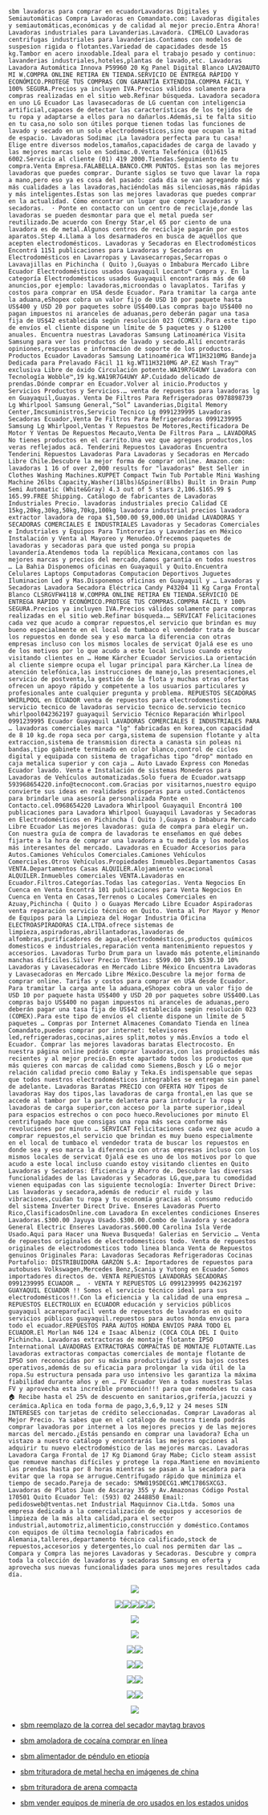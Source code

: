 
```
sbm lavadoras para comprar en ecuadorLavadoras Digitales y Semiautomáticas Compra Lavadoras en Comandato.com: Lavadoras digitales y semiautomáticas,económicas y de calidad al mejor precio.Entra Ahora! Lavadoras industriales para Lavanderias.Lavadora. CIMELCO Lavadoras centrifugas industriales para lavanderias.Contamos con modelos de suspesion rigida o flotantes.Variedad de capacidades desde 15 kg.Tambor en acero inxodable.Ideal para el trabajo pesado y continuo: lavanderias industriales,hoteles,plantas de lavado,etc. Lavadoras Lavadora Automática Innova P59960 20 Kg Panel Digital Blanco LAV20AUTO MI W.COMPRA ONLINE RETIRA EN TIENDA.SERVICIO DE ENTREGA RÁPIDO Y ECONÓMICO.PROTEGE TUS COMPRAS CON GARANTÍA EXTENDIDA.COMPRA FÁCIL Y 100% SEGURA.Precios ya incluyen IVA.Precios válidos solamente para compras realizadas en el sitio web.Refinar búsqueda. Lavadora secadora en uno LG Ecuador Las lavasecadoras de LG cuentan con inteligencia artificial,capaces de detectar las características de los tejidos de tu ropa y adaptarse a ellos para no dañarlos.Además,si te falta sitio en tu casa,no solo son útiles porque tienen todas las funciones de lavado y secado en un solo electrodomésticos,sino que ocupan la mitad de espacio. Lavadoras Sodimac ¡La lavadora perfecta para tu casa! Elige entre diversos modelos,tamaños,capacidades de carga de lavado y las mejores marcas solo en Sodimac.0.Venta Telefónica (01)615 6002.Servicio al cliente (01) 419 2000.Tiendas.Seguimiento de tu compra.Venta Empresa.FALABELLA.BANCO.CMR PUNTOS. Estas son las mejores lavadoras que puedes comprar. Durante siglos se tuvo que lavar la ropa a mano,pero eso ya es cosa del pasado: cada día se van agregando más y más cualidades a las lavadoras,haciéndolas más silenciosas,más rápidas y más inteligentes.Estas son las mejores lavadoras que puedes comprar en la actualidad. Cómo encontrar un lugar que compre lavadoras y secadoras.  · Ponte en contacto con un centro de reciclaje,donde las lavadoras se pueden desmontar para que el metal pueda ser reutilizado.De acuerdo con Energy Star,el 65 por ciento de una lavadora es de metal.Algunos centros de reciclaje pagarán por estos aparatos.Step 4.Llama a los desarmaderos en busca de aquéllos que acepten electrodomésticos. Lavadoras y Secadoras en Electrodomésticos Encontrá 1151 publicaciones para Lavadoras y Secadoras en Electrodomésticos en Lavarropas y Lavasecarropas,Secarropas o Lavavajillas en Pichincha ( Quito ),Guayas o Imbabura Mercado Libre Ecuador Electrodomésticos usados Guayaquil Locanto™ Compra y. En la categoría Electrodomésticos usados Guayaquil encontrarás más de 60 anuncios,por ejemplo: lavadoras,microondas o lavaplatos. Tarifas y costos para comprar en USA desde Ecuador. Para tramitar la carga ante la aduana,eShopex cobra un valor fijo de USD 10 por paquete hasta US$400 y USD 20 por paquetes sobre US$400.Las compras bajo US$400 no pagan impuestos ni aranceles de aduanas,pero deberán pagar una tasa fija de US$42 establecida según resolución 023 (COMEX).Para este tipo de envíos el cliente dispone un límite de 5 paquetes y o $1200 anuales. Encuentra nuestras Lavadoras Samsung Latinoamérica Visita Samsung para ver los productos de lavado y secado.Allí encontrarás opiniones,respuestas e información de soporte de los productos. Productos Ecuador Lavadoras Samsung Latinoamérica WT11H3210MG Bandeja Dedicada para Prelavado Fácil 11 kg.WT11H3210MG AP.EZ Wash Tray™ exclusiva Libre de óxido Circulación potente.WA19R7G4UWY Lavadora con Tecnología Wobble™,19 kg.WA19R7G4UWY AP.Cuidado delicado de prendas.Dónde comprar en Ecuador.Volver al inicio.Productos y Servicios Productos y Servicios.… venta de repuestos para lavadoras lg en Guayaquil,Guayas. Venta De Filtros Para Refrigeradoras 0978898739 Lg Whirlpool Samsung General,“Sol” Lavanderias,Digital Memory Center,Imcsuministros,Servicio Tecnico Lg 0991239995 Lavadoras Secadoras Ecuador,Venta De Filtros Para Refrigeradoras 0991239995 Samsung Lg Whirlpool,Ventas Y Repuestos De Motores,Rectificadora De Motor Y Ventas De Repuestos Mecauto,Venta De Filtros Para … LAVADORAS No tienes productos en el carrito.Una vez que agregues productos,los veras reflejados acá. Tenderini Repuestos Lavadoras Encuentra Tenderini Repuestos Lavadoras Para Lavadoras y Secadoras en Mercado Libre Chile.Descubre la mejor forma de comprar online. Amazon.com: lavadoras 1 16 of over 2,000 results for "lavadoras" Best Seller in Clothes Washing Machines.KUPPET Compact Twin Tub Portable Mini Washing Machine 26lbs Capacity,Washer(18lbs)&Spiner(8lbs) Built in Drain Pump Semi Automatic (White&Gray) 4.3 out of 5 stars 2,106.$165.99 $ 165.99.FREE Shipping. Catálogo de fabricantes de Lavadoras Industriales Precio. lavadoras industriales precio Calidad CE 15kg,20kg,30kg,50kg,70kg,100kg lavadora industrial precios lavadora extractor lavadora de ropa $1,500.00 $9,000.00 Unidad LAVADORAS Y SECADORAS COMERCIALES E INDUSTRIALES Lavadoras y Secadoras Comerciales e Industriales y Equipos Para Tintorerías y Lavanderías en México Instalación y Venta al Mayoreo y Menudeo.Ofrecemos paquetes de lavadoras y secadoras para que usted ponga su propia lavandería.Atendemos toda la república Mexicana,contamos con las mejores marcas y precios del mercado,damos garantía en todos nuestros … La Bahia Disponemos oficinas en Guayaquil y Quito.Encuentra Celulares Laptops Computadoras Computacion Deportivos Juguetes Iluminacion Led y Mas.Disponemos oficinas en Guayaquil y … Lavadoras y Secadoras Lavadora Secadora Eléctrica Candy P43204 11 Kg Carga Frontal Blanco CLSRGVFW4118 W.COMPRA ONLINE RETIRA EN TIENDA.SERVICIO DE ENTREGA RÁPIDO Y ECONÓMICO.PROTEGE TUS COMPRAS.COMPRA FÁCIL Y 100% SEGURA.Precios ya incluyen IVA.Precios válidos solamente para compras realizadas en el sitio web.Refinar búsqueda.… SERVICAT Felicitaciones cada vez que acudo a comprar repuestos,el servicio que brindan es muy bueno especialmente en el local de tumbaco el vendedor trata de buscar los repuestos en donde sea y eso marca la diferencia con otras empresas incluso con los mismos locales de servicat Ojalá ese es uno de los motivos por lo que acudo a este local incluso cuando estoy visitando clientes en … Home Kärcher Ecuador Servicios.La orientación al cliente siempre ocupa el lugar principal para Kärcher.La línea de atención telefónica,las instrucciones de manejo,las presentaciones,el servicio de postventa,la gestión de la flota y muchas otras ofertas ofrecen un apoyo rápido y competente a los usuarios particulares y profesionales ante cualquier pregunta y problema. REPUESTOS SECADORAS WHIRLPOOL en ECUADOR venta de repuestos para electrodomesticos servicio tecnico de lavadoras servicio tecnico de.servicio tecnico whirlpool042362197 guayaquil Servicio Técnico Reparación Whirlpool 0991239995 Ecuador Guayaquil LAVADORAS COMERCIALES E INDUSTRIALES PARA … lavadoras comerciales marca "lg" fabricadas en korea,con capacidad de 8 10 kg.de ropa seca por carga,sistema de supension flotante y alta extraccion,sistema de transmision directa a canasta sin poleas ni bandas,tipo gabinete terminado en color blanco,control de ciclos digital y equipada con sistema de tragafichas tipo "drop" montado en caja metalica superior y con caja … Auto Lavado Express con Monedas Ecuador lavado. Venta e Instalación de sistemas Monederos para Lavadoras de Vehículos automatizadas.Solo fuera de Ecuador.watsapp 593968654220.info@tecnocont.com.Gracias por visitarnos,nuestro equipo convierte sus ideas en realidades prósperas para usted.Contáctenos para brindarle una asesoría personalizada Ponte en Contacto.cel.0968654220 Lavadora Whirlpool Guayaquil Encontrá 100 publicaciones para Lavadora Whirlpool Guayaquil Lavadoras y Secadoras en Electrodomésticos en Pichincha ( Quito ),Guayas o Imbabura Mercado Libre Ecuador Las mejores lavadoras: guía de compra para elegir un. Con nuestra guía de compra de lavadoras te enseñamos en qué debes fijarte a la hora de comprar una lavadora a tu medida y los modelos más interesantes del mercado. Lavadoras en Ecuador Accesorios para Autos.Camiones Vehículos Comerciales.Camiones Vehículos Comerciales.Otros Vehículos.Propiedades Inmuebles.Departamentos Casas VENTA.Departamentos Casas ALQUILER.Alojamiento vacacional ALQUILER.Inmuebles comerciales VENTA.Lavadoras en Ecuador.Filtros.Categorías.Todas las categorías. Venta Negocios En Cuenca en Venta Encontrá 101 publicaciones para Venta Negocios En Cuenca en Venta en Casas,Terrenos o Locales Comerciales en Azuay,Pichincha ( Quito ) o Guayas Mercado Libre Ecuador Aspiradoras venta reparación servicio técnico en Quito. Venta al Por Mayor y Menor de Equipos para la Limpieza del Hogar Industria Oficina ELECTROASPIRADORAS CIA.LTDA.ofrece sistemas de limpieza,aspiradoras,abrillantadoras,lavadoras de alfombras,purificadores de agua,electrodomésticos,productos químicos domesticos e industriales,reparación venta mantenimiento repuestos y accesorios. Lavadoras Turbo Drum para un lavado más potente,eliminando manchas difíciles.Silver Precio TVentas: $599.00 10% $539.10 10% Lavadoras y Lavasecadoras en Mercado Libre México Encuentra Lavadoras y Lavasecadoras en Mercado Libre México.Descubre la mejor forma de comprar online. Tarifas y costos para comprar en USA desde Ecuador. Para tramitar la carga ante la aduana,eShopex cobra un valor fijo de USD 10 por paquete hasta US$400 y USD 20 por paquetes sobre US$400.Las compras bajo US$400 no pagan impuestos ni aranceles de aduanas,pero deberán pagar una tasa fija de US$42 establecida según resolución 023 (COMEX).Para este tipo de envíos el cliente dispone un límite de 5 paquetes … Compras por Internet Almacenes Comandato Tienda en línea Comandato,puedes comprar por internet: televisores led,refrigeradoras,cocinas,aires split,motos y más.Envíos a todo el Ecuador. Comprar las mejores lavadoras baratas Electrocosto. En nuestra página online podrás comprar lavadoras,con las propiedades más recientes y al mejor precio.En este apartado todos los productos que más quieres con marcas de calidad como Siemens,Bosch y LG o mejor relación calidad precio como Balay y Teka.Es indispensable que sepas que todos nuestros electrodomésticos integrables se entregan sin panel de adelante. Lavadoras Baratas PRECIO con OFERTA HOY Tipos de lavadoras Hay dos tipos,las lavadoras de carga frontal,en las que se accede al tambor por la parte delantera para introducir la ropa y lavadoras de carga superior,con acceso por la parte superior,ideal para espacios estrechos o con poco hueco.Revoluciones por minuto El centrifugado hace que consigas una ropa más seca conforme más revoluciones por minuto … SERVICAT Felicitaciones cada vez que acudo a comprar repuestos,el servicio que brindan es muy bueno especialmente en el local de tumbaco el vendedor trata de buscar los repuestos en donde sea y eso marca la diferencia con otras empresas incluso con los mismos locales de servicat Ojalá ese es uno de los motivos por lo que acudo a este local incluso cuando estoy visitando clientes en Quito Lavadoras y Secadoras: Eficiencia y Ahorro de. Descubre las diversas funcionalidades de las Lavadoras y Secadoras LG,que,para tu comodidad vienen equipadas con las siguiente tecnología: Inverter Direct Drive: Las lavadoras y secadora,además de reducir el ruido y las vibraciones,cuidan tu ropa y tu economía gracias al consumo reducido del sistema Inverter Direct Drive. Enseres Lavadoras Puerto Rico,ClasificadosOnline.com Lavadora En excelentes condiciones Enseres Lavadoras.$300.00 Jayuya Usado.$300.00.Combo de lavadora y secadora General Electric Enseres Lavadoras.$600.00 Carolina Isla Verde Usado.Aqui para Hacer una Nueva Busqueda! Galerias en Servicio … Venta de repuestos originales de electrodomesticos todo. Venta de repuestos originales de electrodomesticos todo linea blanca Venta de Repuestos genuinos Originales Para: Lavadoras Secadoras Refrigeradoras Cocinas Portafolio: DISTRIBUIDORA GARZÓN S.A: Importadores de repuestos para autobuses Volkswagen,Mercedes Benz,Scania y Yutong en Ecuador.Somos importadores directos de. VENTA REPUESTOS LAVADORAS SECADORAS 0991239995 ECUADOR …  · VENTA Y REPUESTOS LG 0991239995 042362197 GUAYAQUIL ECUADOR !! Somos el servicio técnico ideal para sus electrodomésticos!!.Con la eficiencia y la calidad de una empresa … REPUESTOS ELECTROLUX en ECUADOR educación y servicios públicos guayaquil acareparofacil venta de repuestos de lavadoras en quito servicios públicos guayaquil.repuestos para autos honda envios para todo el ecuador.REPUESTOS PARA AUTOS HONDA ENVIOS PARA TODO EL ECUADOR.El Morlan N46 124 e Isaac Albeniz (COCA COLA DEL I Quito Pichincha. Lavadoras extractoras de montaje flotante IPSO International LAVADORAS EXTRACTORAS COMPACTAS DE MONTAJE FLOTANTE.Las lavadoras extractoras compactas comerciales de montaje flotante de IPSO son reconocidas por su máxima productividad y sus bajos costes operativos,además de su eficacia para prolongar la vida útil de la ropa.Su estructura pensada para uso intensivo les garantiza la máxima fiabilidad durante años y en … FV Ecuador Ven a todas nuestras Salas FV y aprovecha esta increíble promoción!!! para que remodeles tu casa 🏠 Recibe hasta el 25% de descuento en sanitarios,grifería,jacuzzi y cerámica.Aplica en toda forma de pago,3,6,9,12 y 24 meses SIN INTERESES con tarjetas de crédito seleccionadas. Comprar Lavadoras al Mejor Precio. Ya sabes que en el catálogo de nuestra tienda podrás comprar lavadoras por internet a los mejores precios y de las mejores marcas del mercado.¿Estás pensando en comprar una lavadora? Echa un vistazo a nuestro catálogo y encontrarás las mejores opciones al adquirir tu nuevo electrodoméstico de las mejores marcas. Lavadoras Lavadora Carga Frontal de 17 Kg Diamond Gray Mabe; Ciclo steam assist que remueve manchas difíciles y protege la ropa.Mantiene en movimiento las prendas hasta por 8 horas mientras se pasan a la secadora para evitar que la ropa se arrugue.Centrifugado rápido que minimiza el tiempo de secado.Pareja de secado: SMW819SDECG1.WMC1786SXCG3. Lavadoras de Platos Juan de Ascaray 355 y Av.Amazonas Código Postal 170501 Quito Ecuador Tel: (593) 02 2448850 Email: pedidosweb@tventas.net Industrial Maquinnov Cia.Ltda. Somos una empresa dedicada a la comercialización de equipos y accesorios de limpieza de la más alta calidad,para el sector industrial,automotriz,alimenticio,construcción y doméstico.Contamos con equipos de última tecnología fabricados en Alemania,talleres,departamento técnico calificado,stock de repuestos,accesorios y detergentes,lo cual nos permiten dar las … Compara y Compra las mejores Lavadoras y Secadoras. Descubre y compra toda la colección de lavadoras y secadoras Samsung en oferta y aprovecha sus nuevas funcionalidades para unos mejores resultados cada día. 
```

<div align="center">

<a href="https://es-crusher.shibang-china.com/github&k=sbm+lavadoras+para+comprar+en+ecuador"><img src="https://static.shibang-china.com/es/crusher/logo.jpg"></a>

<a href="https://es-crusher.shibang-china.com/github&k=sbm+lavadoras+para+comprar+en+ecuador"><img src="https://static.shibang-china.com/es/crusher/index.jpg"></a><a href="https://es-crusher.shibang-china.com/material.htmlgithub&k=sbm+lavadoras+para+comprar+en+ecuador"><img src="https://static.shibang-china.com/es/crusher/material.jpg"></a><a href="https://es-crusher.shibang-china.com/application.htmlgithub&k=sbm+lavadoras+para+comprar+en+ecuador"><img src="https://static.shibang-china.com/es/crusher/application.jpg"></a><a href="https://es-crusher.shibang-china.com/aboutus.htmlgithub&k=sbm+lavadoras+para+comprar+en+ecuador"><img src="https://static.shibang-china.com/es/crusher/aboutus.jpg"></a><a href="https://es-crusher.shibang-china.com/contact.htmlgithub&k=sbm+lavadoras+para+comprar+en+ecuador"><img src="https://static.shibang-china.com/es/crusher/contact.jpg"></a>

<a href="https://es-crusher.shibang-china.com/github&k=sbm+lavadoras+para+comprar+en+ecuador"><img src="https://static.shibang-china.com/es/crusher/banner.jpg"></a>

<a href="https://swt.shibang-china.com/github&k=sbm+lavadoras+para+comprar+en+ecuador"><img src="https://static.shibang-china.com/es/crusher/text.jpg"></a>

<a href="https://swt.shibang-china.com/github&k=sbm+lavadoras+para+comprar+en+ecuador"><img src="https://static.shibang-china.com/es/crusher/chat.jpg"></a><a href="https://es-crusher.shibang-china.com/contact.htmlgithub&k=sbm+lavadoras+para+comprar+en+ecuador"><img src="https://static.shibang-china.com/es/crusher/message.jpg"></a>

<a href="https://es-crusher.shibang-china.com/products/pe.htmlgithub&k=sbm+lavadoras+para+comprar+en+ecuador"><img src="https://static.shibang-china.com/es/crusher/pe.jpg"></a><a href="https://es-crusher.shibang-china.com/products/pf.htmlgithub&k=sbm+lavadoras+para+comprar+en+ecuador"><img src="https://static.shibang-china.com/es/crusher/pf.jpg"></a>

<a href="https://es-crusher.shibang-china.com/products/hpt.htmlgithub&k=sbm+lavadoras+para+comprar+en+ecuador"><img src="https://static.shibang-china.com/es/crusher/hpt.jpg"></a><a href="https://es-crusher.shibang-china.com/products/vsi.htmlgithub&k=sbm+lavadoras+para+comprar+en+ecuador"><img src="https://static.shibang-china.com/es/crusher/vsi.jpg"></a>

<a href="https://es-crusher.shibang-china.com/products/klv.htmlgithub&k=sbm+lavadoras+para+comprar+en+ecuador"><img src="https://static.shibang-china.com/es/crusher/klv.jpg"></a><a href="https://es-crusher.shibang-china.com/products/portable.htmlgithub&k=sbm+lavadoras+para+comprar+en+ecuador"><img src="https://static.shibang-china.com/es/crusher/portable.jpg"></a>

<a href="https://swt.shibang-china.com/github&k=sbm+lavadoras+para+comprar+en+ecuador"><img src="https://static.shibang-china.com/es/crusher/case.jpg"></a>

</div>


* [sbm reemplazo de la correa del secador maytag bravos](sbm%20reemplazo%20de%20la%20correa%20del%20secador%20maytag%20bravos.md)

* [sbm amoladora de cocaína comprar en línea](sbm%20amoladora%20de%20coca%C3%ADna%20comprar%20en%20l%C3%ADnea.md)

* [sbm alimentador de péndulo en etiopía](sbm%20alimentador%20de%20p%C3%A9ndulo%20en%20etiop%C3%ADa.md)

* [sbm trituradora de metal hecha en imágenes de china](sbm%20trituradora%20de%20metal%20hecha%20en%20im%C3%A1genes%20de%20china.md)

* [sbm trituradora de arena compacta](sbm%20trituradora%20de%20arena%20compacta.md)

* [sbm vender equipos de minería de oro usados ​​en los estados unidos](sbm%20vender%20equipos%20de%20miner%C3%ADa%20de%20oro%20usados%20%E2%80%8B%E2%80%8Ben%20los%20estados%20unidos.md)